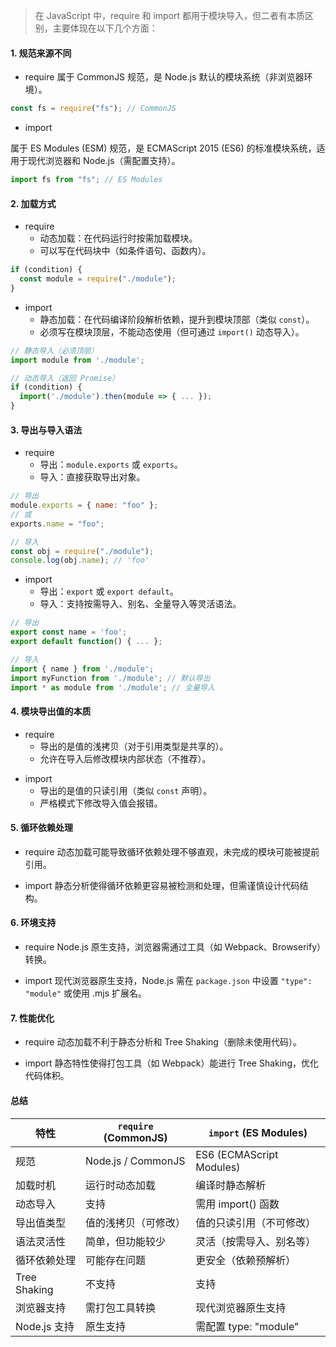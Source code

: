 > 在 JavaScript 中，require 和 import 都用于模块导入，但二者有本质区别，主要体现在以下几个方面：

#### 1. 规范来源不同

- require
  属于 CommonJS 规范，是 Node.js 默认的模块系统（非浏览器环境）。

```js
const fs = require("fs"); // CommonJS
```

- import

属于 ES Modules (ESM) 规范，是 ECMAScript 2015 (ES6) 的标准模块系统，适用于现代浏览器和 Node.js（需配置支持）。

```js
import fs from "fs"; // ES Modules
```

#### 2. 加载方式

- require
  - 动态加载：在代码运行时按需加载模块。
  - 可以写在代码块中（如条件语句、函数内）。

```js
if (condition) {
  const module = require("./module");
}
```

- import
  - 静态加载：在代码编译阶段解析依赖，提升到模块顶部（类似 `const`）。
  - 必须写在模块顶层，不能动态使用（但可通过 `import()` 动态导入）。

```js
// 静态导入（必须顶层）
import module from './module';

// 动态导入（返回 Promise）
if (condition) {
  import('./module').then(module => { ... });
}
```

#### 3. 导出与导入语法

- require
  - 导出：`module.exports` 或 `exports`。
  - 导入：直接获取导出对象。

```js
// 导出
module.exports = { name: "foo" };
// 或
exports.name = "foo";

// 导入
const obj = require("./module");
console.log(obj.name); // 'foo'
```

- import
  - 导出：`export` 或 `export default`。
  - 导入：支持按需导入、别名、全量导入等灵活语法。

```js
// 导出
export const name = 'foo';
export default function() { ... };

// 导入
import { name } from './module';
import myFunction from './module'; // 默认导出
import * as module from './module'; // 全量导入
```

#### 4. 模块导出值的本质

- require
  - 导出的是值的浅拷贝（对于引用类型是共享的）。
  - 允许在导入后修改模块内部状态（不推荐）。

* import
  - 导出的是值的只读引用（类似 `const` 声明）。
  - 严格模式下修改导入值会报错。

#### 5. 循环依赖处理

- require
  动态加载可能导致循环依赖处理不够直观，未完成的模块可能被提前引用。

* import
  静态分析使得循环依赖更容易被检测和处理，但需谨慎设计代码结构。

#### 6. 环境支持

- require
  Node.js 原生支持，浏览器需通过工具（如 Webpack、Browserify）转换。

* import
  现代浏览器原生支持，Node.js 需在 `package.json` 中设置 `"type": "module"` 或使用 .mjs 扩展名。

#### 7. 性能优化

- require
  动态加载不利于静态分析和 Tree Shaking（删除未使用代码）。

* import
  静态特性使得打包工具（如 Webpack）能进行 Tree Shaking，优化代码体积。

#### 总结

| 特性         | `require` (CommonJS) | `import` (ES Modules)    |
| ------------ | -------------------- | ------------------------ |
| 规范         | Node.js / CommonJS   | ES6 (ECMAScript Modules) |
| 加载时机     | 运行时动态加载       | 编译时静态解析           |
| 动态导入     | 支持                 | 需用 import() 函数       |
| 导出值类型   | 值的浅拷贝（可修改） | 值的只读引用（不可修改） |
| 语法灵活性   | 简单，但功能较少     | 灵活（按需导入、别名等） |
| 循环依赖处理 | 可能存在问题         | 更安全（依赖预解析）     |
| Tree Shaking | 不支持               | 支持                     |
| 浏览器支持   | 需打包工具转换       | 现代浏览器原生支持       |
| Node.js 支持 | 原生支持             | 需配置 type: "module"    |
